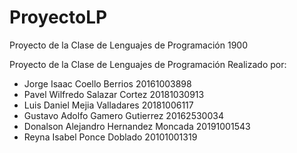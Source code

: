 # ProyectoLP
Proyecto de la Clase de Lenguajes de Programación 1900 

Proyecto de la Clase de Lenguajes de Programación Realizado por: 
* Jorge Isaac Coello Berrios 20161003898
* Pavel Wilfredo Salazar Cortez 20181030913
* Luis Daniel Mejia Valladares 20181006117
* Gustavo Adolfo Gamero Gutierrez 20162530034
* Donalson Alejandro Hernandez Moncada 20191001543
* Reyna Isabel Ponce Doblado 20101001319
